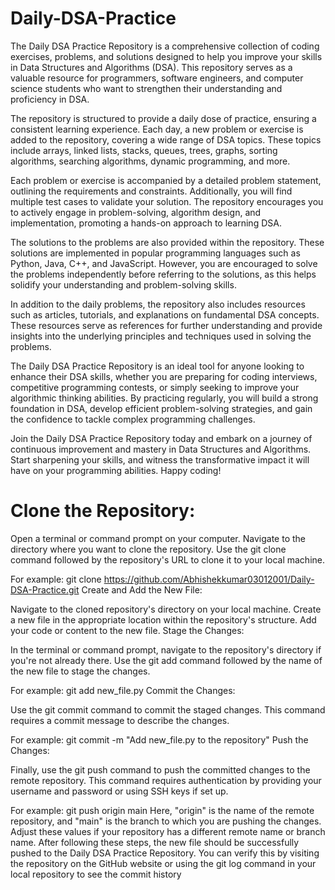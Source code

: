 # Daily-DSA-Practice
The Daily DSA Practice Repository is a comprehensive collection of coding exercises, problems, and solutions designed to help you improve your skills in Data Structures and Algorithms (DSA). This repository serves as a valuable resource for programmers, software engineers, and computer science students who want to strengthen their understanding and proficiency in DSA.

The repository is structured to provide a daily dose of practice, ensuring a consistent learning experience. Each day, a new problem or exercise is added to the repository, covering a wide range of DSA topics. These topics include arrays, linked lists, stacks, queues, trees, graphs, sorting algorithms, searching algorithms, dynamic programming, and more.

Each problem or exercise is accompanied by a detailed problem statement, outlining the requirements and constraints. Additionally, you will find multiple test cases to validate your solution. The repository encourages you to actively engage in problem-solving, algorithm design, and implementation, promoting a hands-on approach to learning DSA.

The solutions to the problems are also provided within the repository. These solutions are implemented in popular programming languages such as Python, Java, C++, and JavaScript. However, you are encouraged to solve the problems independently before referring to the solutions, as this helps solidify your understanding and problem-solving skills.

In addition to the daily problems, the repository also includes resources such as articles, tutorials, and explanations on fundamental DSA concepts. These resources serve as references for further understanding and provide insights into the underlying principles and techniques used in solving the problems.

The Daily DSA Practice Repository is an ideal tool for anyone looking to enhance their DSA skills, whether you are preparing for coding interviews, competitive programming contests, or simply seeking to improve your algorithmic thinking abilities. By practicing regularly, you will build a strong foundation in DSA, develop efficient problem-solving strategies, and gain the confidence to tackle complex programming challenges.

Join the Daily DSA Practice Repository today and embark on a journey of continuous improvement and mastery in Data Structures and Algorithms. Start sharpening your skills, and witness the transformative impact it will have on your programming abilities. Happy coding!

# Clone the Repository:

Open a terminal or command prompt on your computer.
Navigate to the directory where you want to clone the repository.
Use the git clone command followed by the repository's URL to clone it to your local machine. 

For example:
git clone https://github.com/Abhishekkumar03012001/Daily-DSA-Practice.git
Create and Add the New File:

Navigate to the cloned repository's directory on your local machine.
Create a new file in the appropriate location within the repository's structure.
Add your code or content to the new file.
Stage the Changes:

In the terminal or command prompt, navigate to the repository's directory if you're not already there.
Use the git add command followed by the name of the new file to stage the changes. 

For example:
git add new_file.py
Commit the Changes:

Use the git commit command to commit the staged changes. This command requires a commit message to describe the changes. 

For example:
git commit -m "Add new_file.py to the repository"
Push the Changes:

Finally, use the git push command to push the committed changes to the remote repository. This command requires authentication by providing your username and password or using SSH keys if set up. 

For example:
git push origin main
Here, "origin" is the name of the remote repository, and "main" is the branch to which you are pushing the changes. Adjust these values if your repository has a different remote name or branch name.
After following these steps, the new file should be successfully pushed to the Daily DSA Practice Repository. You can verify this by visiting the repository on the GitHub website or using the git log command in your local repository to see the commit history
